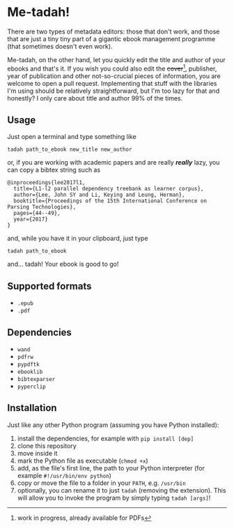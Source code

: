 # Me-tadah!

There are two types of metadata editors: those that don't work, and those that are just a tiny tiny part of a gigantic ebook management programme (that sometimes doesn't even work).

Me-tadah, on the other hand, let you quickly edit the title and author of your ebooks and that's it.
If you wish you could also edit the ~~cover~~[^1], publisher, year of publication and other not-so-crucial pieces of information, you are welcome to open a pull request. Implementing that stuff with the libraries I'm using should be relatively straightforward, but I'm too lazy for that and honestly? I only care about title and author 99% of the times.

## Usage
Just open a terminal and type something like

```
tadah path_to_ebook new_title new_author
```

or, if you are working with academic papers and are really **_really_** lazy, you can copy a bibtex string such as

```
@inproceedings{lee2017l1,
  title={L1-l2 parallel dependency treebank as learner corpus},
  author={Lee, John SY and Li, Keying and Leung, Herman},
  booktitle={Proceedings of the 15th International Conference on Parsing Technologies},
  pages={44--49},
  year={2017}
}
```

and, while you have it in your clipboard, just type

```
tadah path_to_ebook
```

and... tadah! Your ebook is good to go!

## Supported formats
- `.epub`
- `.pdf`

## Dependencies

- `wand`
- `pdfrw`
- `pypdftk`
- `ebooklib`
- `bibtexparser`
- `pyperclip`

## Installation
Just like any other Python program (assuming you have Python installed):

1. install the dependencies, for example with `pip install [dep]`
2. clone this repository
3. move inside it
4. mark the Python file as executable (`chmod +x`)
5. add, as the file's first line, the path to your Python interpreter (for example `#!/usr/bin/env python`)
6. copy or move the file to a folder in your `PATH`, e.g. `/usr/bin`
7. optionally, you can rename it to just `tadah` (removing the extension). This will allow you to invoke the program by simply typing `tadah [args]`!


[^1]: work in progress, already available for PDFs